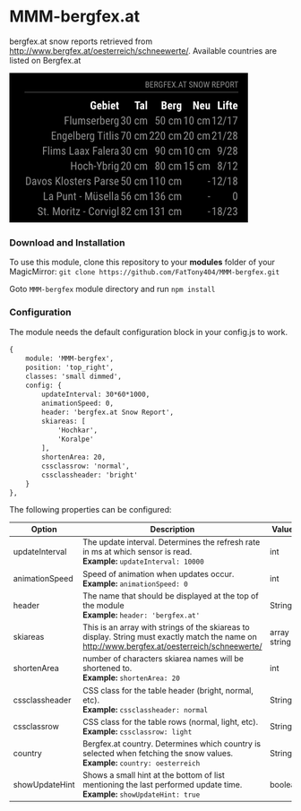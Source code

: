 # MMM-bergfex.at
bergfex.at snow reports retrieved from http://www.bergfex.at/oesterreich/schneewerte/. 
Available countries are listed on Bergfex.at

![Screenshot](screenshot.png?raw=true "Bergfex.at Results Screenshot")

### Download and Installation 

To use this module, clone this repository to your __modules__ folder of your MagicMirror: `git clone https://github.com/FatTony404/MMM-bergfex.git`

Goto `MMM-bergfex` module directory and run `npm install`


### Configuration

The module needs the default configuration block in your config.js to work.

```
{
	module: 'MMM-bergfex',
	position: 'top_right', 
	classes: 'small dimmed', 
	config: {
		updateInterval: 30*60*1000,
		animationSpeed: 0,
		header: 'bergfex.at Snow Report',
		skiareas: [
			'Hochkar',
			'Koralpe'
		],
		shortenArea: 20,
		cssclassrow: 'normal',
		cssclassheader: 'bright'				
	}
},
```

The following properties can be configured:

|Option|Description|Values|Default|
|---|---|---|---|
|updateInterval|The update interval. Determines the refresh rate in ms at which sensor is read.<br>**Example:** `updateInterval: 10000`|int|`30*60*1000`ms = 30min|
|animationSpeed|Speed of animation when updates occur.<br>**Example:** `animationSpeed: 0`|int|0|
|header|The name that should be displayed at the top of the module<br>**Example:** `header: 'bergfex.at'`|String|'bergfex.at'|
|skiareas|This is an array with strings of the skiareas to display. String must exactly match the name on http://www.bergfex.at/oesterreich/schneewerte/<br>|array of strings|''|
|shortenArea|number of characters skiarea names will be shortened to.<br>**Example:** `shortenArea: 20`|int|20|
|cssclassheader|CSS class for the table header (bright, normal, etc).<br>**Example:** `cssclassheader: normal`|String|'normal'|
|cssclassrow|CSS class for the table rows (normal, light, etc).<br>**Example:** `cssclassrow: light`|String|'light'|
|country|Bergfex.at country. Determines which country is selected when fetching the snow values.<br>**Example:** `country: oesterreich`|String|'oesterreich', 'schweiz'|
|showUpdateHint|Shows a small hint at the bottom of list mentioning the last performed update time.<br>**Example:** `showUpdateHint: true`|boolean|'true'|